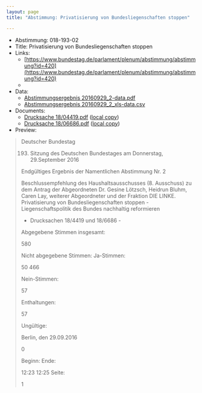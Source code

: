 ```yaml
---
layout: page
title: "Abstimmung: Privatisierung von Bundesliegenschaften stoppen"

---
```


* Abstimmung: 018-193-02
* Title: Privatisierung von Bundesliegenschaften stoppen
* Links: 
    * [https://www.bundestag.de/parlament/plenum/abstimmung/abstimmung?id=420](https://www.bundestag.de/parlament/plenum/abstimmung/abstimmung?id=420)
    * 
* Data: 
    * [Abstimmungsergebnis 20160929_2-data.pdf](/res/abstimmungsliste/20160929_2-data.pdf)
    * [Abstimmungsergebnis 20160929_2_xls-data.csv](/res/abstimmungsliste/analyses/20160929_2_xls-data.csv)
* Documents: 
    * [Drucksache 18/04419.pdf](http://dip21.bundestag.de/dip21/btd/18/044/1804419.pdf) ([local copy](/res/abstimmungsdaten/018-193-02/1804419.pdf))
    * [Drucksache 18/06686.pdf](http://dip21.bundestag.de/dip21/btd/18/066/1806686.pdf) ([local copy](/res/abstimmungsdaten/018-193-02/1806686.pdf))
* Preview: 
> Deutscher Bundestag
> 
> 193. Sitzung des Deutschen Bundestages
> am Donnerstag, 29.September 2016
> 
> Endgültiges Ergebnis der Namentlichen Abstimmung Nr. 2
> 
> Beschlussempfehlung des Haushaltsausschusses (8. Ausschuss)
> zu dem Antrag der Abgeordneten Dr. Gesine Lötzsch, Heidrun Bluhm, Caren Lay, weiterer
> Abgeordneter und der Fraktion DIE LINKE.
> Privatisierung von Bundesliegenschaften stoppen - Liegenschaftspolitik des Bundes
> nachhaltig reformieren
> - Drucksachen 18/4419 und 18/6686 -
> 
> Abgegebene Stimmen insgesamt:
> 
> 580
> 
> Nicht abgegebene Stimmen:
> Ja-Stimmen:
> 
> 50
> 466
> 
> Nein-Stimmen:
> 
> 57
> 
> Enthaltungen:
> 
> 57
> 
> Ungültige:
> 
> Berlin, den 29.09.2016
> 
> 0
> 
> Beginn:
> Ende:
> 
> 12:23
> 12:25
> Seite:
> 
> 1
> 
> 

